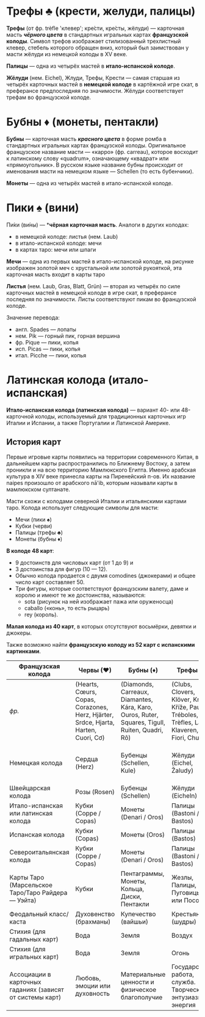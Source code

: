 # Трефы &#9827; (крести, желуди, палицы)

**Трефы** (от фр. trèfle 'клевер'; кре́сти, кре́сты, жёлуди) — карточная масть ***чёрного цвета*** в стандартных игральных картах **французской колоды**. Символ трефов изображает стилизованный трехлистный клевер, стебель которого обращен вниз, который был заимствован у масти жёлуди из немецкой колоды в XV веке.

**Палицы** — одна из четырёх мастей в **итало-испанской колоде**.  

**Жёлуди** (нем. Eichel), Жлуди, Трефы, Крести — самая старшая из четырёх карточных мастей в **немецкой колоде** в картёжной игре скат, в преферансе предпоследняя по значимости. Жёлуди соответствует трефам во французской колоде.


# Бубны <span style="red">&#9830;</span> (монеты, пентакли)

**Бубны** — карточная масть ***красного цвета*** в форме ромба в стандартных игральных картах французской колоды. Оригинальное французское название масти — «карро» (фр. сarreau), которое восходит к латинскому слову «quadrum», означающему «квадрат» или «прямоугольник». В русском языке название бубны происходит от именования масти на немецком языке — Schellen (то есть бубенчики). 

**Монеты** — одна из четырёх мастей в итало-испанской колоде. 

# Пики &#9824; (вини)

Пи́ки (ви́ны) — ***чёрная карточная масть**. Аналоги в других колодах:
- в немецкой колоде: листья (нем. Laub)
- в итало-испанской колоде: мечи
- в картах таро: мечи или шпаги

**Мечи** — одна из первых мастей в итало-испанской колоде, на рисунке изображен золотой меч с хрустальной или золотой рукояткой, эта карточная масть входит в карты таро

**Листья** (нем. Laub, Gras, Blatt, Grün) — вторая из четырёх по силе карточных мастей в немецкой колоде в игре скат, в преферансе последняя по значимости. Листы соответствуют пикам во французской колоде. 

Значение перевода:
- англ. Spades — лопаты
- нем. Pik — горный пик, горная вершина
- фр. Pique — пики, копья
- исп. Picas — пики, копья
- итал. Picche — пики, копья


# Латинская колода (итало-испанская)

**Итало-испанская колода (латинская колода)** — вариант 40- или 48-карточной колоды, используемый для традиционных карточных игр Италии и Испании, а также Португалии и Латинской Америке.

## История карт

Первые игровые карты появились на территории современного Китая, в дальнейшем карты распространились по Ближнему Востоку, а затем проникли и на всю территорию Мамлюкского Египта. Именно арабская культура в XIV веке принесла карты на Пиренейский п-ов. Их название naipes произошло от арабского nā'ib, которым называли карты в мамлюкском султанате. 

Масти схожи с колодами северной Италии и итальянскими картами таро. Колода использует следующие символы для масти: 
- Мечи (пики &#9824;)
- Кубки (черви)
- Палицы (трефы &#9827;)
- Монеты (бубны &#9830;)

**В колоде 48 карт**: 
- 9 достоинств для числовых карт (от 1 до 9) и
- 3 достоинства для фигур (10 — 12).
- Обычно колода продается с двумя comodines (джокерами) и общее число карт составляет 50.
- Три фигуры, которые соответствуют французским валету, даме и королю и имеют те же достоинства, называются:
  - sota (рисунок на ней изображает пажа или оруженосца)
  - caballo («конь», то есть рыцарь)
  - rey (король).
 
**Малая колода из 40 карт**, в которых отсутствуют восьмёрки, девятки и джокеры.

Также возможно найти **французскую колоду из 52 карт с испанскими картинками**. 

Французская колода | Червы (♥) | Бубны (♦) | Трефы (♣) | Пики (♠)
| --- | ---| ---| ---| --- |
*фр.* | (Hearts, Cœurs, Copas, Corazones, Herz, Hjärter, Srdce, Hjarta, Harten, Cuori, Cơ) | (Diamonds, Carreaux, Diamantes, Kára, Karo, Ouros, Ruter, Squares, Tigull, Ruiten, Quadri, Rô) | (Clubs, Clovers, Klöver, Kreuz, Kříže, Paus, Tréboles, Trèfles, Lauf, Klaveren, Fiori, Chuồn) | (Spades, Espadas, Listy/Piky, Picas, Pik, Pikes, Piques, Spader, Spadi, Schoppen, Picche, Bích) 
Немецкая колода | Сердца (Herz) | Бубенцы (Schellen, Kule) | Жёлуди (Eichel, Žaludy) | Листья, трава или зелень (Laub, Gras, Blau, Grün, Blatt, Zelený)
Швейцарская колода | Розы (Rosen) | Бубенцы (Schellen) | Жёлуди (Eicheln) | Щиты (Schilten)
Итало-испанская или латинская колода | Кубки (Coppe / Copas) | Монеты (Denari / Oros) | Палицы (Bastoni / Bastos) | Мечи (Spade / Espadas)
Испанская колода | Кубки (Copas) | Монеты (Oros) | Палицы (Bastos) | Мечи (Espadas)
Североитальянская колода | Кубки (Coppe / Copas) | Монеты (Denari / Oros) | Палицы (Bastoni / Bastos) | Мечи (Spade / Espadas)
Карты Таро (Марсельское Таро/Таро Райдера — Уэйта) | Кубки | Пентаграммы, Монеты, Кольца, Диски, Пентакли | Жезлы, Палицы, Пуговицы или Посохи | Мечи 
Феодальный класс/каста | Духовенство (брахманы) | Купечество (вайшьи) | Крестьянство (шудры) | Военные (кшатрии)
Стихия (для гадальных карт) | Вода | Земля | Воздух | Огонь
Стихия (для игральных карт) | Вода | Земля | Огонь | Воздух 
Ассоциации в карточных гаданиях (зависят от системы карт) | Любовь, эмоции или духовность | Материальные ценности и физическое благополучие | Государство, работа, служба. Творческий энтузиазм, энергия | Рациональный разум, ссоры, проблемы



